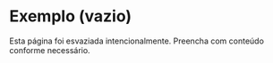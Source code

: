 ﻿# Exemplo (vazio)

Esta página foi esvaziada intencionalmente. Preencha com conteúdo conforme necessário.

